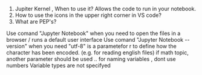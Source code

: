 1) Jupiter Kernel , When to use it? Allows the code to run in your notebook. 
2) How to use the icons in the upper right corner in VS code? 
3) What are PEP's?


Use comand "Jupyter Notebook" when you need to open the files in a browser / runs a default user interface 
Use comand "Jupyter Notebook --version" when you need
"utf-8" is a parametefor r to define how the character has been encoded. (e.g. for reading english files)
if math topic, another parameter should be used ..
for naming variables , dont use numbers
Variable types are not specifyed


